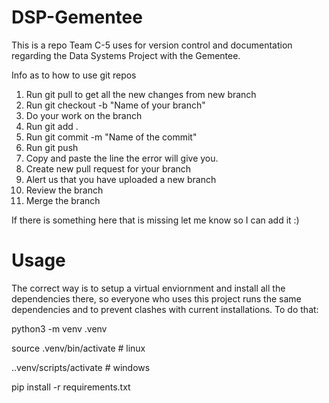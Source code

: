 # DSP-Gementee
This is a repo Team C-5 uses for version control and documentation regarding the Data Systems Project with the Gementee.



Info as to how to use git repos



1. Run git pull to get all the new changes from new branch
2. Run git checkout -b "Name of your branch"
3. Do your work on the branch
4. Run git add .
5. Run git commit -m "Name of the commit"
6. Run git push
7. Copy and paste the line the error will give you.
8. Create new pull request for your branch
9. Alert us that you have uploaded a new branch
10. Review the branch
11. Merge the branch


If there is something here that is missing let me know so I can add it :)



# Usage

The correct way is to setup a virtual enviornment and install all the dependencies there, so everyone
who uses this project runs the same dependencies and to prevent clashes with current installations.
To do that:

python3 -m venv .venv

source .venv/bin/activate # linux

.\.venv/scripts/activate # windows

pip install -r requirements.txt
